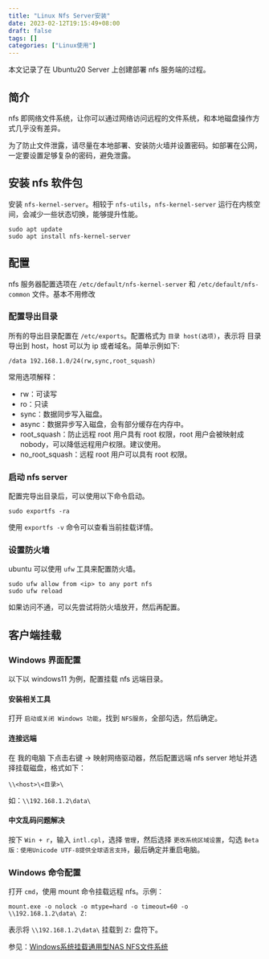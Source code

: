 ```yaml
---
title: "Linux Nfs Server安装"
date: 2023-02-12T19:15:49+08:00
draft: false
tags: []
categories: ["Linux使用"]
---
```


本文记录了在 Ubuntu20 Server 上创建部署 nfs 服务端的过程。

<!--more-->

## 简介

nfs 即网络文件系统，让你可以通过网络访问远程的文件系统，和本地磁盘操作方式几乎没有差异。

为了防止文件泄露，请尽量在本地部署、安装防火墙并设置密码。如部署在公网，一定要设置足够复杂的密码，避免泄露。


## 安装 nfs 软件包

安装 `nfs-kernel-server`。相较于 `nfs-utils`，`nfs-kernel-server` 运行在内核空间，会减少一些状态切换，能够提升性能。
```shell
sudo apt update
sudo apt install nfs-kernel-server
```

## 配置

nfs 服务器配置选项在 `/etc/default/nfs-kernel-server` 和 `/etc/default/nfs-common` 文件。基本不用修改

### 配置导出目录

所有的导出目录配置在 `/etc/exports`。配置格式为 `目录 host(选项)`，表示将 目录 导出到 host，host 可以为 ip 或者域名。简单示例如下:

```plain
/data 192.168.1.0/24(rw,sync,root_squash)
```

常用选项解释：
+ rw：可读写
+ ro：只读
+ sync：数据同步写入磁盘。
+ async：数据异步写入磁盘，会有部分缓存在内存中。
+ root_squash：防止远程 root 用户具有 root 权限，root 用户会被映射成 nobody，可以降低远程用户权限。建议使用。
+ no_root_squash：远程 root 用户可以具有 root 权限。

### 启动 nfs server

配置完导出目录后，可以使用以下命令启动。

```shell
sudo exportfs -ra
```

使用 `exportfs -v` 命令可以查看当前挂载详情。

### 设置防火墙

ubuntu 可以使用 `ufw` 工具来配置防火墙。

```shell
sudo ufw allow from <ip> to any port nfs
sudo ufw reload
```
如果访问不通，可以先尝试将防火墙放开，然后再配置。


## 客户端挂载

### Windows 界面配置

以下以 windows11 为例，配置挂载 nfs 远端目录。

#### 安装相关工具

打开 `启动或关闭 Windows 功能`，找到 `NFS服务`，全部勾选，然后确定。


#### 连接远端

在 我的电脑 下点击右键 -> 映射网络驱动器，然后配置远端 nfs server 地址并选择挂载磁盘，格式如下：
```plain
\\<host>\<目录>\
```
如：`\\192.168.1.2\data\`


#### 中文乱码问题解决

按下 `Win + r`，输入 `intl.cpl`，选择 `管理`，然后选择 `更改系统区域设置`，勾选 `Beta版：使用Unicode UTF-8提供全球语言支持`，最后确定并重启电脑。

### Windows 命令配置

打开 `cmd`，使用 mount 命令挂载远程 nfs。示例：
```shell
mount.exe -o nolock -o mtype=hard -o timeout=60 -o  \\192.168.1.2\data\ Z:
```
表示将 `\\192.168.1.2\data\` 挂载到 `Z:`  盘符下。


参见：[Windows系统挂载通用型NAS NFS文件系统](https://help.aliyun.com/document_detail/67165.html)